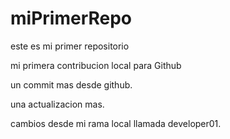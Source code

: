 # miPrimerRepo
este es mi primer repositorio

mi primera contribucion local para Github

un commit mas desde github.

una actualizacion mas.

cambios desde mi rama local llamada developer01.